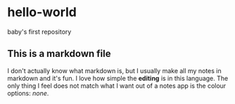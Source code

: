 # hello-world
baby's first repository 
## This is a markdown file
I don't actually know what markdown is, but I usually make all my notes in markdown and it's fun. I love how simple the __editing__ is in this language. The only thing I feel does not match what I want out of a notes app is the colour options: _none_.
